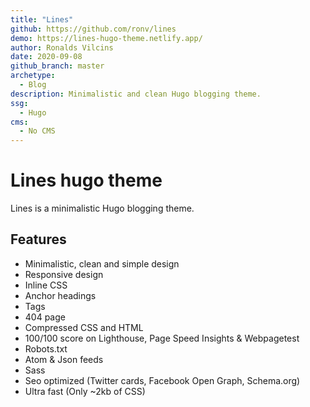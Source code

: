 ```yaml
---
title: "Lines"
github: https://github.com/ronv/lines
demo: https://lines-hugo-theme.netlify.app/ 
author: Ronalds Vilcins
date: 2020-09-08 
github_branch: master 
archetype:
  - Blog
description: Minimalistic and clean Hugo blogging theme.
ssg:
  - Hugo
cms:
  - No CMS
---
```


# Lines hugo theme

Lines is a minimalistic Hugo blogging theme.

## Features

* Minimalistic, clean and simple design
* Responsive design
* Inline CSS
* Anchor headings
* Tags
* 404 page
* Compressed CSS and HTML
* 100/100 score on Lighthouse, Page Speed Insights & Webpagetest
* Robots.txt
* Atom & Json feeds
* Sass
* Seo optimized (Twitter cards, Facebook Open Graph, Schema.org)
* Ultra fast (Only ~2kb of CSS)  
